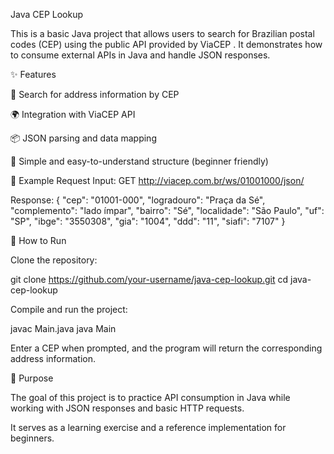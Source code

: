 Java CEP Lookup

This is a basic Java project that allows users to search for Brazilian postal codes (CEP) using the public API provided by ViaCEP
.
It demonstrates how to consume external APIs in Java and handle JSON responses.

✨ Features

🔎 Search for address information by CEP

🌍 Integration with ViaCEP API

📦 JSON parsing and data mapping

🧩 Simple and easy-to-understand structure (beginner friendly)

📂 Example Request
Input:
GET http://viacep.com.br/ws/01001000/json/

Response:
{
  "cep": "01001-000",
  "logradouro": "Praça da Sé",
  "complemento": "lado ímpar",
  "bairro": "Sé",
  "localidade": "São Paulo",
  "uf": "SP",
  "ibge": "3550308",
  "gia": "1004",
  "ddd": "11",
  "siafi": "7107"
}

🚀 How to Run

Clone the repository:

git clone https://github.com/your-username/java-cep-lookup.git
cd java-cep-lookup


Compile and run the project:

javac Main.java
java Main


Enter a CEP when prompted, and the program will return the corresponding address information.

🎯 Purpose

The goal of this project is to practice API consumption in Java while working with JSON responses and basic HTTP requests.

It serves as a learning exercise and a reference implementation for beginners.
